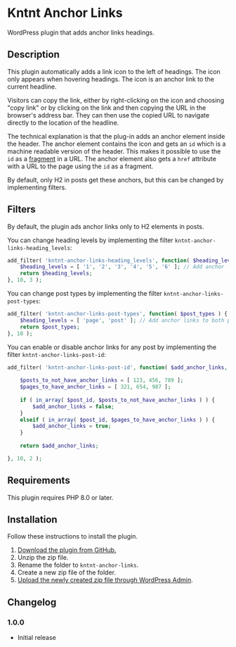 # Kntnt Anchor Links

WordPress plugin that adds anchor links headings.

## Description

This plugin automatically adds a link icon to the left of headings. The icon only appears when hovering headings. The icon is an anchor link to the current headline.

Visitors can copy the link, either by right-clicking on the icon and choosing "copy link" or by clicking on the link and then copying the URL in the browser's address bar. They can then use the copied URL to navigate directly to the location of the headline.

The technical explanation is that the plug-in adds an anchor element inside the header. The anchor element contains the icon and gets an `id` which is a machine readable version of the header. This makes it possible to use the `id` as a [fragment](https://en.wikipedia.org/wiki/URI_fragment) in a URL. The anchor element also gets a `href` attribute with a URL to the page using the `id` as a fragment.

By default, only H2 in posts get these anchors, but this can be changed by implementing filters.

## Filters

By default, the plugin ads anchor links only to H2 elements in posts.

You can change heading levels by implementing the filter `kntnt-anchor-links-heading_levels`:

```php
add_filter( 'kntnt-anchor-links-heading_levels', function( $heading_levels, $post_id, $post_type ) {
    $heading_levels = [ '1', '2', '3', '4', '5', '6' ]; // Add anchor links to H1–H6
    return $heading_levels;
}, 10, 3 );
```

You can change post types by implementing the filter `kntnt-anchor-links-post-types`:

```php
add_filter( 'kntnt-anchor-links-post-types', function( $post_types ) {
    $heading_levels = [ 'page', 'post' ]; // Add anchor links to both pages and posts
    return $post_types;
}, 10 );
```

You can enable or disable anchor links for any post by implementing the filter `kntnt-anchor-links-post-id`:

```php
add_filter( 'kntnt-anchor-links-post-id', function( $add_anchor_links, $post_id ) {
    
    $posts_to_not_have_anchor_links = [ 123, 456, 789 ];
    $pages_to_have_anchor_links = [ 321, 654, 987 ];
    
    if ( in_array( $post_id, $posts_to_not_have_anchor_links ) ) {
        $add_anchor_links = false;
    }
    elseif ( in_array( $post_id, $pages_to_have_anchor_links ) ) {
        $add_anchor_links = true;
    }
    
    return $add_anchor_links;

}, 10, 2 );
```

## Requirements

This plugin requires PHP 8.0 or later.

## Installation

Follow these instructions to install the plugin.

1. [Download the plugin from GitHub.](https://github.com/Kntnt/kntnt-anchor-links/releases/latest)
2. Unzip the zip file.
3. Rename the folder to `kntnt-anchor-links`.
4. Create a new zip file of the folder.
5. [Upload the newly created zip file through WordPress Admin](https://wordpress.org/documentation/article/manage-plugins/#upload-via-wordpress-admin).

## Changelog

### 1.0.0

* Initial release